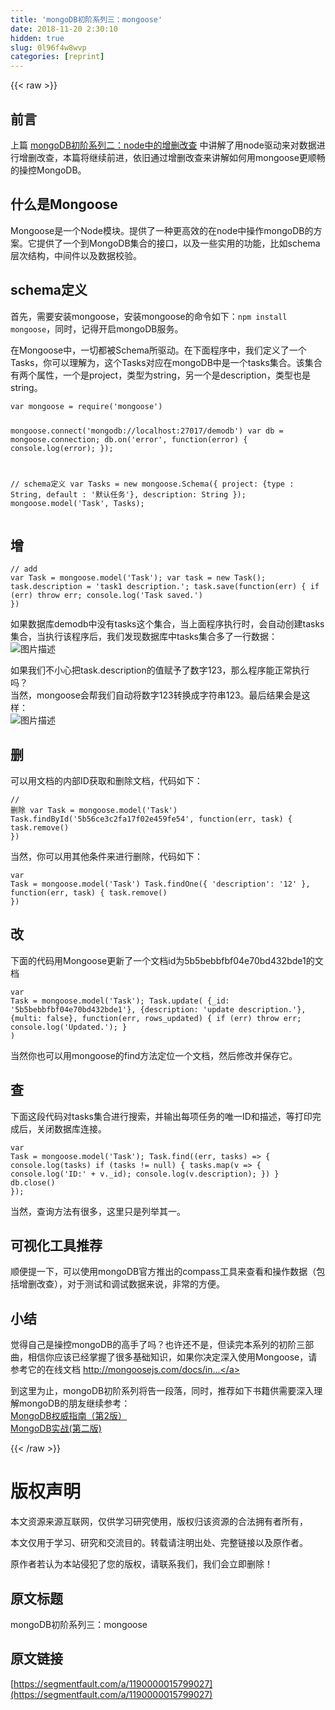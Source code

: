 ```yaml
---
title: 'mongoDB初阶系列三：mongoose' 
date: 2018-11-20 2:30:10
hidden: true
slug: 0l96f4w8wvp
categories: [reprint]
---
```


{{< raw >}}
<h2>&#x524D;&#x8A00;</h2><p>&#x4E0A;&#x7BC7; <a href="https://segmentfault.com/a/1190000015783314">mongoDB&#x521D;&#x9636;&#x7CFB;&#x5217;&#x4E8C;&#xFF1A;node&#x4E2D;&#x7684;&#x589E;&#x5220;&#x6539;&#x67E5;</a> &#x4E2D;&#x8BB2;&#x89E3;&#x4E86;&#x7528;node&#x9A71;&#x52A8;&#x6765;&#x5BF9;&#x6570;&#x636E;&#x8FDB;&#x884C;&#x589E;&#x5220;&#x6539;&#x67E5;&#xFF0C;&#x672C;&#x7BC7;&#x5C06;&#x7EE7;&#x7EED;&#x524D;&#x8FDB;&#xFF0C;&#x4F9D;&#x65E7;&#x901A;&#x8FC7;&#x589E;&#x5220;&#x6539;&#x67E5;&#x6765;&#x8BB2;&#x89E3;&#x5982;&#x4F55;&#x7528;mongoose&#x66F4;&#x987A;&#x7545;&#x7684;&#x64CD;&#x63A7;MongoDB&#x3002;</p><h2>&#x4EC0;&#x4E48;&#x662F;Mongoose</h2><p>Mongoose&#x662F;&#x4E00;&#x4E2A;Node&#x6A21;&#x5757;&#x3002;&#x63D0;&#x4F9B;&#x4E86;&#x4E00;&#x79CD;&#x66F4;&#x9AD8;&#x6548;&#x7684;&#x5728;node&#x4E2D;&#x64CD;&#x4F5C;mongoDB&#x7684;&#x65B9;&#x6848;&#x3002;&#x5B83;&#x63D0;&#x4F9B;&#x4E86;&#x4E00;&#x4E2A;&#x5230;MongoDB&#x96C6;&#x5408;&#x7684;&#x63A5;&#x53E3;&#xFF0C;&#x4EE5;&#x53CA;&#x4E00;&#x4E9B;&#x5B9E;&#x7528;&#x7684;&#x529F;&#x80FD;&#xFF0C;&#x6BD4;&#x5982;schema&#x5C42;&#x6B21;&#x7ED3;&#x6784;&#xFF0C;&#x4E2D;&#x95F4;&#x4EF6;&#x4EE5;&#x53CA;&#x6570;&#x636E;&#x6821;&#x9A8C;&#x3002;</p><h2>schema&#x5B9A;&#x4E49;</h2><p>&#x9996;&#x5148;&#xFF0C;&#x9700;&#x8981;&#x5B89;&#x88C5;mongoose&#xFF0C;&#x5B89;&#x88C5;mongoose&#x7684;&#x547D;&#x4EE4;&#x5982;&#x4E0B;&#xFF1A;<code>npm install mongoose</code>&#xFF0C;&#x540C;&#x65F6;&#xFF0C;&#x8BB0;&#x5F97;&#x5F00;&#x542F;mongoDB&#x670D;&#x52A1;&#x3002;</p><p>&#x5728;Mongoose&#x4E2D;&#xFF0C;&#x4E00;&#x5207;&#x90FD;&#x88AB;Schema&#x6240;&#x9A71;&#x52A8;&#x3002;&#x5728;&#x4E0B;&#x9762;&#x7A0B;&#x5E8F;&#x4E2D;&#xFF0C;&#x6211;&#x4EEC;&#x5B9A;&#x4E49;&#x4E86;&#x4E00;&#x4E2A;Tasks&#xFF0C;&#x4F60;&#x53EF;&#x4EE5;&#x7406;&#x89E3;&#x4E3A;&#xFF0C;&#x8FD9;&#x4E2A;Tasks&#x5BF9;&#x5E94;&#x5728;mongoDB&#x4E2D;&#x662F;&#x4E00;&#x4E2A;tasks&#x96C6;&#x5408;&#x3002;&#x8BE5;&#x96C6;&#x5408;&#x6709;&#x4E24;&#x4E2A;&#x5C5E;&#x6027;&#xFF0C;&#x4E00;&#x4E2A;&#x662F;project&#xFF0C;&#x7C7B;&#x578B;&#x4E3A;string&#xFF0C;&#x53E6;&#x4E00;&#x4E2A;&#x662F;description&#xFF0C;&#x7C7B;&#x578B;&#x4E5F;&#x662F;string&#x3002;</p><pre><code>var mongoose = require(&apos;mongoose&apos;)

mongoose.connect(&apos;mongodb://localhost:27017/demodb&apos;)
var db = mongoose.connection;
db.on(&apos;error&apos;, function(error) {
  console.log(error);
});

// schema&#x5B9A;&#x4E49;
var Tasks = new mongoose.Schema({
  project: {type : String, default : &apos;&#x9ED8;&#x8BA4;&#x4EFB;&#x52A1;&apos;},
  description: String
});
mongoose.model(&apos;Task&apos;, Tasks);</code></pre><h2>&#x589E;</h2><pre><code>// add
var Task = mongoose.model(&apos;Task&apos;);
var task = new Task();
task.description = &apos;task1 description.&apos;;
task.save(function(err) {
  if (err) throw err;
  console.log(&apos;Task saved.&apos;)
})</code></pre><p>&#x5982;&#x679C;&#x6570;&#x636E;&#x5E93;demodb&#x4E2D;&#x6CA1;&#x6709;tasks&#x8FD9;&#x4E2A;&#x96C6;&#x5408;&#xFF0C;&#x5F53;&#x4E0A;&#x9762;&#x7A0B;&#x5E8F;&#x6267;&#x884C;&#x65F6;&#xFF0C;&#x4F1A;&#x81EA;&#x52A8;&#x521B;&#x5EFA;tasks&#x96C6;&#x5408;&#xFF0C;&#x5F53;&#x6267;&#x884C;&#x8BE5;&#x7A0B;&#x5E8F;&#x540E;&#xFF0C;&#x6211;&#x4EEC;&#x53D1;&#x73B0;&#x6570;&#x636E;&#x5E93;&#x4E2D;tasks&#x96C6;&#x5408;&#x591A;&#x4E86;&#x4E00;&#x884C;&#x6570;&#x636E;&#xFF1A;<br><span class="img-wrap"><img data-src="/img/bVbesaA?w=833&amp;h=82" src="https://static.alili.tech/img/bVbesaA?w=833&amp;h=82" alt="&#x56FE;&#x7247;&#x63CF;&#x8FF0;" title="&#x56FE;&#x7247;&#x63CF;&#x8FF0;"></span></p><p>&#x5982;&#x679C;&#x6211;&#x4EEC;&#x4E0D;&#x5C0F;&#x5FC3;&#x628A;task.description&#x7684;&#x503C;&#x8D4B;&#x4E88;&#x4E86;&#x6570;&#x5B57;123&#xFF0C;&#x90A3;&#x4E48;&#x7A0B;&#x5E8F;&#x80FD;&#x6B63;&#x5E38;&#x6267;&#x884C;&#x5417;&#xFF1F;<br>&#x5F53;&#x7136;&#xFF0C;mongoose&#x4F1A;&#x5E2E;&#x6211;&#x4EEC;&#x81EA;&#x52A8;&#x5C06;&#x6570;&#x5B57;123&#x8F6C;&#x6362;&#x6210;&#x5B57;&#x7B26;&#x4E32;123&#x3002;&#x6700;&#x540E;&#x7ED3;&#x679C;&#x4F1A;&#x662F;&#x8FD9;&#x6837;&#xFF1A;<br><span class="img-wrap"><img data-src="/img/bVbesaI?w=835&amp;h=112" src="https://static.alili.tech/img/bVbesaI?w=835&amp;h=112" alt="&#x56FE;&#x7247;&#x63CF;&#x8FF0;" title="&#x56FE;&#x7247;&#x63CF;&#x8FF0;"></span></p><h2>&#x5220;</h2><p>&#x53EF;&#x4EE5;&#x7528;&#x6587;&#x6863;&#x7684;&#x5185;&#x90E8;ID&#x83B7;&#x53D6;&#x548C;&#x5220;&#x9664;&#x6587;&#x6863;&#xFF0C;&#x4EE3;&#x7801;&#x5982;&#x4E0B;&#xFF1A;</p><pre><code>// &#x5220;&#x9664;
var Task = mongoose.model(&apos;Task&apos;)
Task.findById(&apos;5b56ce3c2fa17f02e459fe54&apos;, function(err, task) {
  task.remove()
})</code></pre><p>&#x5F53;&#x7136;&#xFF0C;&#x4F60;&#x53EF;&#x4EE5;&#x7528;&#x5176;&#x4ED6;&#x6761;&#x4EF6;&#x6765;&#x8FDB;&#x884C;&#x5220;&#x9664;&#xFF0C;&#x4EE3;&#x7801;&#x5982;&#x4E0B;&#xFF1A;</p><pre><code>var Task = mongoose.model(&apos;Task&apos;)
Task.findOne({ &apos;description&apos;: &apos;12&apos; }, function(err, task) {
  task.remove()
})</code></pre><h2>&#x6539;</h2><p>&#x4E0B;&#x9762;&#x7684;&#x4EE3;&#x7801;&#x7528;Mongoose&#x66F4;&#x65B0;&#x4E86;&#x4E00;&#x4E2A;&#x6587;&#x6863;id&#x4E3A;5b5bebbfbf04e70bd432bde1&#x7684;&#x6587;&#x6863;</p><pre><code>var Task = mongoose.model(&apos;Task&apos;);
Task.update(
  {_id: &apos;5b5bebbfbf04e70bd432bde1&apos;},
  {description: &apos;update description.&apos;},
  {multi: false},
  function(err, rows_updated) {
    if (err) throw err;
    console.log(&apos;Updated.&apos;);
  }
)</code></pre><p>&#x5F53;&#x7136;&#x4F60;&#x4E5F;&#x53EF;&#x4EE5;&#x7528;mongoose&#x7684;find&#x65B9;&#x6CD5;&#x5B9A;&#x4F4D;&#x4E00;&#x4E2A;&#x6587;&#x6863;&#xFF0C;&#x7136;&#x540E;&#x4FEE;&#x6539;&#x5E76;&#x4FDD;&#x5B58;&#x5B83;&#x3002;</p><h2>&#x67E5;</h2><p>&#x4E0B;&#x9762;&#x8FD9;&#x6BB5;&#x4EE3;&#x7801;&#x5BF9;tasks&#x96C6;&#x5408;&#x8FDB;&#x884C;&#x641C;&#x7D22;&#xFF0C;&#x5E76;&#x8F93;&#x51FA;&#x6BCF;&#x9879;&#x4EFB;&#x52A1;&#x7684;&#x552F;&#x4E00;ID&#x548C;&#x63CF;&#x8FF0;&#xFF0C;&#x7B49;&#x6253;&#x5370;&#x5B8C;&#x6210;&#x540E;&#xFF0C;&#x5173;&#x95ED;&#x6570;&#x636E;&#x5E93;&#x8FDE;&#x63A5;&#x3002;</p><pre><code>var Task = mongoose.model(&apos;Task&apos;);
Task.find((err, tasks) =&gt; {
  console.log(tasks)
  if (tasks != null) {
    tasks.map(v =&gt; {
      console.log(&apos;ID:&apos; + v._id);
      console.log(v.description);
    })
  }
  db.close()
});</code></pre><p>&#x5F53;&#x7136;&#xFF0C;&#x67E5;&#x8BE2;&#x65B9;&#x6CD5;&#x6709;&#x5F88;&#x591A;&#xFF0C;&#x8FD9;&#x91CC;&#x53EA;&#x662F;&#x5217;&#x4E3E;&#x5176;&#x4E00;&#x3002;</p><h2>&#x53EF;&#x89C6;&#x5316;&#x5DE5;&#x5177;&#x63A8;&#x8350;</h2><p>&#x987A;&#x4FBF;&#x63D0;&#x4E00;&#x4E0B;&#xFF0C;&#x53EF;&#x4EE5;&#x4F7F;&#x7528;mongoDB&#x5B98;&#x65B9;&#x63A8;&#x51FA;&#x7684;compass&#x5DE5;&#x5177;&#x6765;&#x67E5;&#x770B;&#x548C;&#x64CD;&#x4F5C;&#x6570;&#x636E;&#xFF08;&#x5305;&#x62EC;&#x589E;&#x5220;&#x6539;&#x67E5;&#xFF09;&#xFF0C;&#x5BF9;&#x4E8E;&#x6D4B;&#x8BD5;&#x548C;&#x8C03;&#x8BD5;&#x6570;&#x636E;&#x6765;&#x8BF4;&#xFF0C;&#x975E;&#x5E38;&#x7684;&#x65B9;&#x4FBF;&#x3002;</p><h2>&#x5C0F;&#x7ED3;</h2><p>&#x89C9;&#x5F97;&#x81EA;&#x5DF1;&#x662F;&#x64CD;&#x63A7;mongoDB&#x7684;&#x9AD8;&#x624B;&#x4E86;&#x5417;&#xFF1F;&#x4E5F;&#x8BB8;&#x8FD8;&#x4E0D;&#x662F;&#xFF0C;&#x4F46;&#x8BFB;&#x5B8C;&#x672C;&#x7CFB;&#x5217;&#x7684;&#x521D;&#x9636;&#x4E09;&#x90E8;&#x66F2;&#xFF0C;&#x76F8;&#x4FE1;&#x4F60;&#x5E94;&#x8BE5;&#x5DF2;&#x7ECF;&#x638C;&#x63E1;&#x4E86;&#x5F88;&#x591A;&#x57FA;&#x7840;&#x77E5;&#x8BC6;&#xFF0C;&#x5982;&#x679C;&#x4F60;&#x51B3;&#x5B9A;&#x6DF1;&#x5165;&#x4F7F;&#x7528;Mongoose&#xFF0C;&#x8BF7;&#x53C2;&#x8003;&#x5B83;&#x7684;&#x5728;&#x7EBF;&#x6587;&#x6863; <a href="http://mongoosejs.com/docs/index.html" rel="nofollow noreferrer">http://mongoosejs.com/docs/in...</a></p><p>&#x5230;&#x8FD9;&#x91CC;&#x4E3A;&#x6B62;&#xFF0C;mongoDB&#x521D;&#x9636;&#x7CFB;&#x5217;&#x5C06;&#x544A;&#x4E00;&#x6BB5;&#x843D;&#xFF0C;&#x540C;&#x65F6;&#xFF0C;&#x63A8;&#x8350;&#x5982;&#x4E0B;&#x4E66;&#x7C4D;&#x4F9B;&#x9700;&#x8981;&#x6DF1;&#x5165;&#x7406;&#x89E3;mongoDB&#x7684;&#x670B;&#x53CB;&#x7EE7;&#x7EED;&#x53C2;&#x8003;&#xFF1A;<br><a href="https://book.douban.com/subject/25798102/" rel="nofollow noreferrer">MongoDB&#x6743;&#x5A01;&#x6307;&#x5357;&#xFF08;&#x7B2C;2&#x7248;&#xFF09;</a><br><a href="https://book.douban.com/subject/27061123/" rel="nofollow noreferrer">MongoDB&#x5B9E;&#x6218;(&#x7B2C;&#x4E8C;&#x7248;)</a></p>
{{< /raw >}}

# 版权声明
本文资源来源互联网，仅供学习研究使用，版权归该资源的合法拥有者所有，

本文仅用于学习、研究和交流目的。转载请注明出处、完整链接以及原作者。

原作者若认为本站侵犯了您的版权，请联系我们，我们会立即删除！

## 原文标题
mongoDB初阶系列三：mongoose

## 原文链接
[https://segmentfault.com/a/1190000015799027](https://segmentfault.com/a/1190000015799027)

